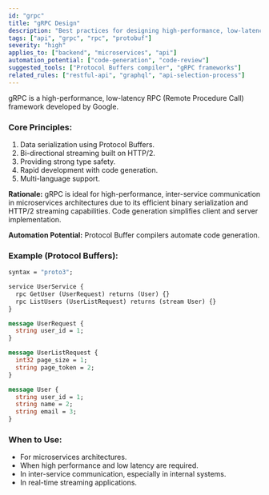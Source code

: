 ```yaml
---
id: "grpc"
title: "gRPC Design"
description: "Best practices for designing high-performance, low-latency APIs using gRPC, Protocol Buffers, and HTTP/2 streaming."
tags: ["api", "grpc", "rpc", "protobuf"]
severity: "high"
applies_to: ["backend", "microservices", "api"]
automation_potential: ["code-generation", "code-review"]
suggested_tools: ["Protocol Buffers compiler", "gRPC frameworks"]
related_rules: ["restful-api", "graphql", "api-selection-process"]
---
```


gRPC is a high-performance, low-latency RPC (Remote Procedure Call) framework developed by Google.

### Core Principles:
1. Data serialization using Protocol Buffers.
2. Bi-directional streaming built on HTTP/2.
3. Providing strong type safety.
4. Rapid development with code generation.
5. Multi-language support.

**Rationale:** gRPC is ideal for high-performance, inter-service communication in microservices architectures due to its efficient binary serialization and HTTP/2 streaming capabilities. Code generation simplifies client and server implementation.

**Automation Potential:** Protocol Buffer compilers automate code generation.

### Example (Protocol Buffers):
```protobuf
syntax = "proto3";

service UserService {
  rpc GetUser (UserRequest) returns (User) {}
  rpc ListUsers (UserListRequest) returns (stream User) {}
}

message UserRequest {
  string user_id = 1;
}

message UserListRequest {
  int32 page_size = 1;
  string page_token = 2;
}

message User {
  string user_id = 1;
  string name = 2;
  string email = 3;
}
```

### When to Use:
- For microservices architectures.
- When high performance and low latency are required.
- In inter-service communication, especially in internal systems.
- In real-time streaming applications.
